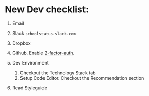 # New Dev checklist:

1. Email

2. Slack `schoolstatus.slack.com`

3. Dropbox

4. Github. Enable [2-factor-auth](https://github.com/blog/1614-two-factor-authentication).

5. Dev Environment  
   1. Checkout the Technology Stack tab  
   2. Setup Code Editor. Checkout the Recommendation section

6. Read Styleguide



